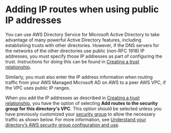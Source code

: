 # Adding IP routes when using public IP addresses<a name="ms_ad_adding_routes"></a>

You can use AWS Directory Service for Microsoft Active Directory to take advantage of many powerful Active Directory features, including establishing trusts with other directories\. However, if the DNS servers for the networks of the other directories use public \(non\-RFC 1918\) IP addresses, you must specify those IP addresses as part of configuring the trust\. Instructions for doing this can be found in [Creating a trust relationship](ms_ad_setup_trust.md)\.

Similarly, you must also enter the IP address information when routing traffic from your AWS Managed Microsoft AD on AWS to a peer AWS VPC, if the VPC uses public IP ranges\.

When you add the IP addresses as described in [Creating a trust relationship](ms_ad_setup_trust.md), you have the option of selecting **Add routes to the security group for this directory's VPC**\. This option should be selected unless you have previously customized your [security group](https://docs.aws.amazon.com/AWSEC2/latest/UserGuide/using-network-security.html#adding-security-group-rule) to allow the necessary traffic as shown below\. For more information, see [Understand your directory’s AWS security group configuration and use](ms_ad_best_practices.md#understandsecuritygroup)\.